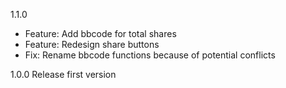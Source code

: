 1.1.0
* Feature: Add bbcode for total shares
* Feature: Redesign share buttons
* Fix: Rename bbcode functions because of potential conflicts

1.0.0 Release first version
